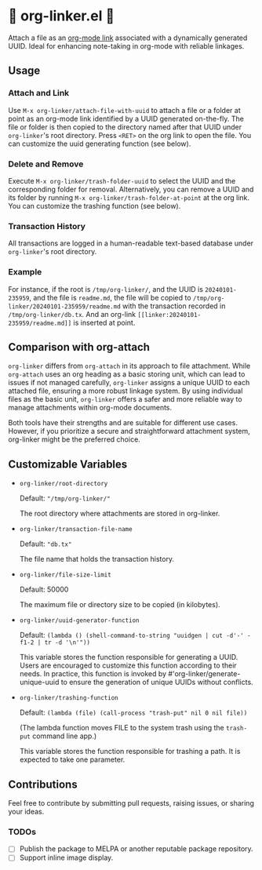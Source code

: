# 🔗 org-linker.el 🔗 

Attach a file as an [org-mode
link](https://orgmode.org/manual/External-Links.html) associated
with a dynamically generated UUID. Ideal for enhancing
note-taking in org-mode with reliable linkages.

## Usage

### Attach and Link

Use `M-x org-linker/attach-file-with-uuid` to attach a file or a
folder at point as an org-mode link identified by a UUID
generated on-the-fly. The file or folder is then copied to the
directory named after that UUID under `org-linker`'s root
directory. Press `<RET>` on the org link to open the file. You
can customize the uuid generating function (see below).
   
### Delete and Remove

Execute `M-x org-linker/trash-folder-uuid` to select the UUID and
the corresponding folder for removal. Alternatively, you can
remove a UUID and its folder by running `M-x
org-linker/trash-folder-at-point` at the org link. You can
customize the trashing function (see below).
   
### Transaction History

All transactions are logged in a human-readable text-based
database under `org-linker`'s root directory.

### Example

For instance, if the root is `/tmp/org-linker/`, and the UUID is
`20240101-235959`, and the file is `readme.md`, the file will be
copied to `/tmp/org-linker/20240101-235959/readme.md` with the
transaction recorded in `/tmp/org-linker/db.tx`. And an org-link
`[[linker:20240101-235959/readme.md]]` is inserted at point.

## Comparison with org-attach

`org-linker` differs from `org-attach` in its approach to file
attachment. While `org-attach` uses an org heading as a basic
storing unit, which can lead to issues if not managed carefully,
`org-linker` assigns a unique UUID to each attached file,
ensuring a more robust linkage system. By using individual files
as the basic unit, `org-linker` offers a safer and more reliable
way to manage attachments within org-mode documents.

Both tools have their strengths and are suitable for different
use cases. However, if you prioritize a secure and
straightforward attachment system, org-linker might be the
preferred choice.

## Customizable Variables

+ `org-linker/root-directory`

  Default: `"/tmp/org-linker/"`
  
  The root directory where attachments are stored in org-linker.
  
+ `org-linker/transaction-file-name`
  
  Default: `"db.tx"`
  
  The file name that holds the transaction history.

+ `org-linker/file-size-limit`

  Default: 50000
  
  The maximum file or directory size to be copied (in kilobytes).

+ `org-linker/uuid-generator-function`
  
  Default: `(lambda () (shell-command-to-string "uuidgen | cut -d'-' -f1-2 | tr -d '\n'"))`
  
  This variable stores the function responsible for generating a
  UUID. Users are encouraged to customize this function according
  to their needs. In practice, this function is invoked by
  #'org-linker/generate-unique-uuid to ensure the generation of
  unique UUIDs without conflicts.

+ `org-linker/trashing-function`
  
  Default: `(lambda (file) (call-process "trash-put" nil 0 nil file))`

    (The lambda function moves FILE to the system trash using the
    `trash-put` command line app.)
             
  This variable stores the function responsible for trashing a
  path. It is expected to take one parameter.
    
## Contributions

Feel free to contribute by submitting pull requests, raising
issues, or sharing your ideas.

### TODOs

+ [ ] Publish the package to MELPA or another reputable package repository.
+ [ ] Support inline image display.
